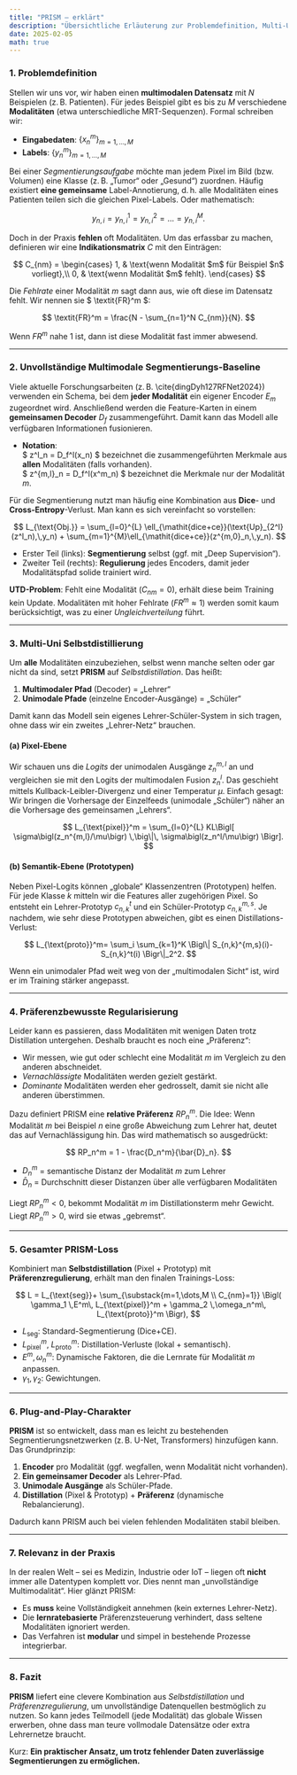 ```yaml
---
title: "PRISM – erklärt"
description: "Übersichtliche Erläuterung zur Problemdefinition, Multi-Uni-Selbstdistillation und präferenzbasierten Regulierung in PRISM."
date: 2025-02-05
math: true
---
```


### 1. Problemdefinition

Stellen wir uns vor, wir haben einen **multimodalen Datensatz** mit $N$ Beispielen (z. B. Patienten). Für jedes Beispiel gibt es bis zu $M$ verschiedene **Modalitäten** (etwa unterschiedliche MRT-Sequenzen). Formal schreiben wir:

- **Eingabedaten**: $\{x^m_n\}_{m=1,\dots,M}$  
- **Labels**: $\{y^m_n\}_{m=1,\dots,M}$

Bei einer *Segmentierungsaufgabe* möchte man jedem Pixel im Bild (bzw. Volumen) eine Klasse (z. B. „Tumor“ oder „Gesund“) zuordnen. Häufig existiert **eine gemeinsame** Label-Annotierung, d. h. alle Modalitäten eines Patienten teilen sich die gleichen Pixel-Labels. Oder mathematisch:


$$
y_{n,i} = y^1_{n,i} = y^2_{n,i} = \dots = y^M_{n,i}.
$$


Doch in der Praxis **fehlen** oft Modalitäten. Um das erfassbar zu machen, definieren wir eine **Indikationsmatrix** $C$ mit den Einträgen:


$$
C_{nm} =
\begin{cases}
1, & \text{wenn Modalität $m$ für Beispiel $n$ vorliegt},\\
0, & \text{wenn Modalität $m$ fehlt}.
\end{cases}
$$


Die *Fehlrate* einer Modalität $m$ sagt dann aus, wie oft diese im Datensatz fehlt. Wir nennen sie $ \textit{FR}^m $:


$$
\textit{FR}^m = \frac{N - \sum_{n=1}^N C_{nm}}{N}.
$$


Wenn $\textit{FR}^m$ nahe 1 ist, dann ist diese Modalität fast immer abwesend.  

---

### 2. Unvollständige Multimodale Segmentierungs-Baseline

Viele aktuelle Forschungsarbeiten (z. B. \cite{dingDyh127RFNet2024}) verwenden ein Schema, bei dem **jeder Modalität** ein eigener Encoder $E_m$ zugeordnet wird. Anschließend werden die Feature-Karten in einem **gemeinsamen Decoder** $D_f$ zusammengeführt. Damit kann das Modell alle verfügbaren Informationen fusionieren.

- **Notation**:  
  $ z^l_n = D_f^l(x_n) $ bezeichnet die zusammengeführten Merkmale aus **allen** Modalitäten (falls vorhanden).  
  $ z^{m,l}_n = D_f^l(x^m_n) $ bezeichnet die Merkmale nur der Modalität $m$.  

Für die Segmentierung nutzt man häufig eine Kombination aus **Dice**- und **Cross-Entropy**-Verlust. Man kann es sich vereinfacht so vorstellen:


$$
L_{\text{Obj.}} = 
\sum_{l=0}^{L}
  \ell_{\mathit{dice+ce}}(\text{Up}_{2^l}(z^l_n),\,y_n) + \sum_{m=1}^{M}\ell_{\mathit{dice+ce}}(z^{m,0}_n,\,y_n).
$$


- Erster Teil (links): **Segmentierung** selbst (ggf. mit „Deep Supervision“).  
- Zweiter Teil (rechts): **Regulierung** jedes Encoders, damit jeder Modalitätspfad solide trainiert wird.

**UTD-Problem**: Fehlt eine Modalität ($C_{nm}=0$), erhält diese beim Training kein Update. Modalitäten mit hoher Fehlrate ($\textit{FR}^m \approx 1$) werden somit kaum berücksichtigt, was zu einer *Ungleichverteilung* führt.  

---

### 3. Multi-Uni Selbstdistillierung

Um **alle** Modalitäten einzubeziehen, selbst wenn manche selten oder gar nicht da sind, setzt **PRISM** auf *Selbstdistillation*. Das heißt:

1. **Multimodaler Pfad** (Decoder) = „Lehrer“  
2. **Unimodale Pfade** (einzelne Encoder-Ausgänge) = „Schüler“

Damit kann das Modell sein eigenes Lehrer-Schüler-System in sich tragen, ohne dass wir ein zweites „Lehrer-Netz“ brauchen.

#### (a) Pixel-Ebene

Wir schauen uns die *Logits* der unimodalen Ausgänge $z_n^{m,l}$ an und vergleichen sie mit den Logits der multimodalen Fusion $z_n^l$. Das geschieht mittels Kullback-Leibler-Divergenz und einer Temperatur $\mu$. Einfach gesagt: Wir bringen die Vorhersage der Einzelfeeds (unimodale „Schüler“) näher an die Vorhersage des gemeinsamen „Lehrers“.


$$
L_{\text{pixel}}^m = 
\sum_{l=0}^{L}
  KL\Bigl[
    \sigma\bigl(z_n^{m,l}/\mu\bigr)
    \,\big\|\,
    \sigma\bigl(z_n^l/\mu\bigr)
  \Bigr].
$$


#### (b) Semantik-Ebene (Prototypen)

Neben Pixel-Logits können „globale“ Klassenzentren (Prototypen) helfen. Für jede Klasse $k$ mitteln wir die Features aller zugehörigen Pixel. So entsteht ein Lehrer-Prototyp $c^t_{n,k}$ und ein Schüler-Prototyp $c^{m,s}_{n,k}$. Je nachdem, wie sehr diese Prototypen abweichen, gibt es einen Distillations-Verlust:


$$
L_{\text{proto}}^m=
\sum_i \sum_{k=1}^K \Bigl\|
  S_{n,k}^{m,s}(i)-
  S_{n,k}^t(i)
\Bigr\|_2^2.
$$


Wenn ein unimodaler Pfad weit weg von der „multimodalen Sicht“ ist, wird er im Training stärker angepasst.

---

### 4. Präferenzbewusste Regularisierung

Leider kann es passieren, dass Modalitäten mit wenigen Daten trotz Distillation untergehen. Deshalb braucht es noch eine „Präferenz“:

- Wir messen, wie gut oder schlecht eine Modalität $m$ im Vergleich zu den anderen abschneidet.  
- *Vernachlässigte* Modalitäten werden gezielt gestärkt.  
- *Dominante* Modalitäten werden eher gedrosselt, damit sie nicht alle anderen überstimmen.

Dazu definiert PRISM eine **relative Präferenz** $RP_n^m$. Die Idee: Wenn Modalität $m$ bei Beispiel $n$ eine große Abweichung zum Lehrer hat, deutet das auf Vernachlässigung hin. Das wird mathematisch so ausgedrückt:


$$
RP_n^m = 
1 - 
\frac{D_n^m}{\bar{D}_n}.
$$


- $D_n^m$ = semantische Distanz der Modalität $m$ zum Lehrer  
- $\bar{D}_n$ = Durchschnitt dieser Distanzen über alle verfügbaren Modalitäten

Liegt $RP_n^m < 0$, bekommt Modalität $m$ im Distillationsterm mehr Gewicht. Liegt $RP_n^m > 0$, wird sie etwas „gebremst“.  

---

### 5. Gesamter PRISM-Loss

Kombiniert man **Selbstdistillation** (Pixel + Prototyp) mit **Präferenzregulierung**, erhält man den finalen Trainings-Loss:


$$
L = 
L_{\text{seg}}+
\sum_{\substack{m=1,\dots,M \\ C_{nm}=1}}
\Bigl(
  \gamma_1 \,E^m\, L_{\text{pixel}}^m
  +
  \gamma_2 \,\omega_n^m\, L_{\text{proto}}^m
\Bigr),
$$


- $L_{\text{seg}}$: Standard-Segmentierung (Dice+CE).  
- $L_{\text{pixel}}^m$, $L_{\text{proto}}^m$: Distillation-Verluste (lokal + semantisch).  
- $E^m, \omega_n^m$: Dynamische Faktoren, die die Lernrate für Modalität $m$ anpassen.  
- $\gamma_1, \gamma_2$: Gewichtungen.

---

### 6. Plug-and-Play-Charakter

**PRISM** ist so entwickelt, dass man es leicht zu bestehenden Segmentierungsnetzwerken (z. B. U-Net, Transformers) hinzufügen kann. Das Grundprinzip:

1. **Encoder** pro Modalität (ggf. wegfallen, wenn Modalität nicht vorhanden).  
2. **Ein gemeinsamer Decoder** als Lehrer-Pfad.  
3. **Unimodale Ausgänge** als Schüler-Pfade.  
4. **Distillation** (Pixel & Prototyp) + **Präferenz** (dynamische Rebalancierung).

Dadurch kann PRISM auch bei vielen fehlenden Modalitäten stabil bleiben.

---

### 7. Relevanz in der Praxis

In der realen Welt – sei es Medizin, Industrie oder IoT – liegen oft **nicht** immer alle Datentypen komplett vor. Dies nennt man „unvollständige Multimodalität“. Hier glänzt PRISM:

- Es **muss** keine Vollständigkeit annehmen (kein externes Lehrer-Netz).  
- Die **lernratebasierte** Präferenzsteuerung verhindert, dass seltene Modalitäten ignoriert werden.  
- Das Verfahren ist **modular** und simpel in bestehende Prozesse integrierbar.

---

### 8. Fazit

**PRISM** liefert eine clevere Kombination aus *Selbstdistillation* und *Präferenzregulierung*, um unvollständige Datenquellen bestmöglich zu nutzen. So kann jedes Teilmodell (jede Modalität) das globale Wissen erwerben, ohne dass man teure vollmodale Datensätze oder extra Lehrernetze braucht.  

Kurz: **Ein praktischer Ansatz, um trotz fehlender Daten zuverlässige Segmentierungen zu ermöglichen.**

